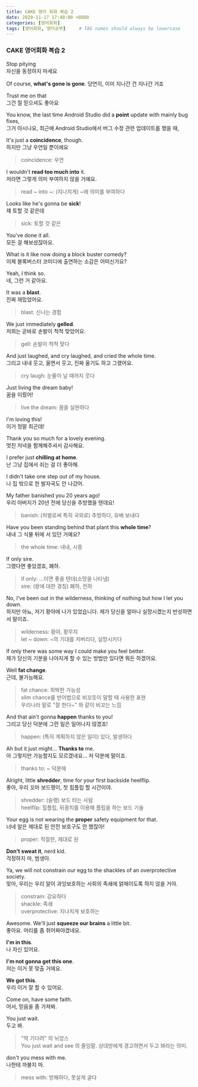 ```yaml
---
title: CAKE 영어 회화 복습 2
date: 2020-11-17 17:40:00 +0800
categories: [영어회화]
tags: [영어회화, 영어공부]     # TAG names should always be lowercase
---
```


### CAKE 영어회화 복습 2  
  
Stop pitying  
자신을 동정하지 마세요  
  
Of course, **what's gone is gone**.
당연히, 이미 지나간 건 지나간 거죠  
  
Trust me on that  
그건 절 믿으셔도 좋아요  
  
You know, the last time Android Studio did a **point** update with mainly bug fixes,  
그거 아시나요, 최근에 Android Studio에서 버그 수정 관련 업데이트를 했을 때,  
  
It's just a **coincidence**, though.  
하지만 그냥 우연일 뿐이에요  
> coincidence: 우연   
  
I wouldn't **read too much into** it.  
저라면 그렇게 의미 부여하지 않을 거예요.  
> read ~ into ~: (지나치게) ~에 의미를 부여하다  
  
Looks like he's gonna be **sick**!  
쟤 토할 것 같은데  
> sick: 토할 것 같은  
  
You've done it all.  
모든 걸 해보셨잖아요.  
  
What is it like now doing a block buster comedy?  
이제 블록버스터 코미디에 출연하는 소감은 어떠신가요?  
  
Yeah, I think so.  
네, 그런 거 같아요.  
  
It was a **blast**.  
진짜 재밌었어요.  
> blast: 신나는 경험  
  
We just immediately **gelled**.  
저희는 곧바로 손발이 척척 맞았어요.  
> gell: 손발이 척척 맞다  
  
And just laughed, and cry laughed, and cried the whole time.  
그리고 내내 웃고, 울면서 웃고, 진짜 울기도 하고 그랬어요.  
> cry laugh: 눈물이 날 때까지 웃다  
  
Just living the dream baby!  
꿈을 이뤘어!  
> live the dream: 꿈을 실현하다  
  
I'm loving this!  
이거 정말 최곤데!  
  
Thank you so much for a lovely evening.  
멋진 저녁을 함께해주셔서 감사해요.  
  
I prefer just **chilling at home**.  
난 그냥 집에서 쉬는 걸 더 좋아해.  
  
I didn't take one step out of my house.  
나 집 밖으로 한 발자국도 안 나갔어.  
  
My father banished you 20 years ago!  
우리 아버지가 20년 전에 당신을 추방했을 텐데요!  
> banish: (처벌로써 특히 국외로) 추방하다, 유배 보내다  
  
Have you been standing behind that plant this **whole time**?  
내내 그 식물 뒤에 서 있던 거예요?  
> the whole time: 내내, 시종  
  
If only sire.  
그랬다면 좋았겠죠, 폐하.  
> if only: ...이면 좋을 텐데(소망을 나타냄)  
> sire: (왕에 대한 경칭) 폐하, 전하  
  
No, I've been out in the wilderness, thinking of nothing but how I let you down.  
하지만 아뇨, 저기 황야에 나가 있었습니다. 제가 당신을 얼마나 실망시켰는지 반성하면서 말이죠.  
> wilderness: 황야, 황무지   
> let \~ down: \~의 기대를 저버리다, 실망시키다  
  
If only there was some way I could make you feel better.  
제가 당신의 기분을 나아지게 할 수 있는 방법만 있다면 뭐든 하겠어요.  
  
Well **fat change**.  
근데, 불가능해요.  
> fat chance: 희박한 가능성  
> slim chance를 반어법으로 비꼬듯이 말할 때 사용한 표현  
> 우리나라 말로 "잘 한다\~" 와 같이 비꼬는 느낌
  
And that ain't gonna **happen** thanks to you!  
그리고 당신 덕분에 그런 일은 일어나지 않겠죠!  
> happen: (특히 계획하지 않은 일이) 있다, 발생하다  
  
Ah but it just might... **Thanks to** me.  
아 그렇지만 가능할지도 모르겠네요... 저 덕분에 말이죠.  
> thanks to: \~ 덕분에   
  
Alright, little **shredder**, time for your first backside heelflip.  
좋아, 우리 꼬마 보드쟁이, 첫 힙플립 할 시간이야.  
> shredder: (슬랭) 보드 타는 사람  
> heelflip: 힐플립, 뒤꿈치를 이용해 플립을 하는 보드 기술  
  
Your egg is not wearing the **proper** safety equipment for that.  
너네 알은 제대로 된 안전 보호구도 안 했잖아!  
> proper: 적절한, 제대로 된  
  
**Don't sweat it**, nerd kid.  
걱정하지 마, 범생아.  
  
Ya, we will not constrain our egg to the shackles of an overprotective society.  
맞아, 우리는 우리 알이 과잉보호하는 사회의 족쇄에 얽매이도록 하지 않을 거야.  
> constrain: 강요하다  
> shackle: 족쇄  
> overprotective: 지나치게 보호하는  
  
Awesome. We'll just **squeeze our brains** a little bit.  
좋아요. 머리를 좀 쥐어짜야겠네요.  
  
**I'm in this**.  
나 자신 있어요.  
  
**I'm not gonna get this one**.  
저는 이거 못 맞출 거에요.  
  
**We got this**.  
우리 이거 잘 할 수 있어요.  
  
Come on, have some faith.  
어서, 믿음을 좀 가져봐.  
  
You just wait.  
두고 봐.  
> "딱 기다려" 의 뉘앙스  
> You just wait and see 의 줄임말. 상대방에게 경고하면서 두고 봐라는 의미.  
  
don't you mess with me.  
나한테 까불지 마.  
> mess with: 방해하다, 못살게 굴다  
  

  
